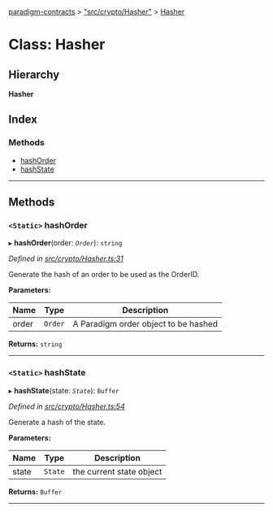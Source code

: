 [paradigm-contracts](../README.md) > ["src/crypto/Hasher"](../modules/_src_crypto_hasher_.md) > [Hasher](../classes/_src_crypto_hasher_.hasher.md)

# Class: Hasher

## Hierarchy

**Hasher**

## Index

### Methods

* [hashOrder](_src_crypto_hasher_.hasher.md#hashorder)
* [hashState](_src_crypto_hasher_.hasher.md#hashstate)

---

## Methods

<a id="hashorder"></a>

### `<Static>` hashOrder

▸ **hashOrder**(order: *`Order`*): `string`

*Defined in [src/crypto/Hasher.ts:31](https://github.com/paradigmfoundation/paradigmcore/blob/86b6b78/src/crypto/Hasher.ts#L31)*

Generate the hash of an order to be used as the OrderID.

**Parameters:**

| Name | Type | Description |
| ------ | ------ | ------ |
| order | `Order` |  A Paradigm order object to be hashed |

**Returns:** `string`

___
<a id="hashstate"></a>

### `<Static>` hashState

▸ **hashState**(state: *`State`*): `Buffer`

*Defined in [src/crypto/Hasher.ts:54](https://github.com/paradigmfoundation/paradigmcore/blob/86b6b78/src/crypto/Hasher.ts#L54)*

Generate a hash of the state.

**Parameters:**

| Name | Type | Description |
| ------ | ------ | ------ |
| state | `State` |  the current state object |

**Returns:** `Buffer`

___

